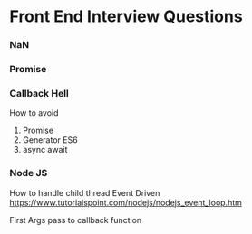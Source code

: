 # Front End Interview Questions

### NaN

### Promise

### Callback Hell

How to avoid 
1. Promise
2. Generator ES6
3. async await

### Node JS

How to handle child thread
Event Driven 
https://www.tutorialspoint.com/nodejs/nodejs_event_loop.htm

First Args pass to callback function
